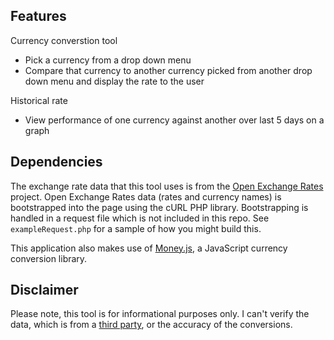 ## Features 

Currency converstion tool
- Pick a currency from a drop down menu
- Compare that currency to another currency picked from another drop down menu and display the rate to the user


Historical rate 
- View performance of one currency against another over last 5 days on a graph

## Dependencies

The exchange rate data that this tool uses is from the <a href="https://openexchangerates.org/">Open Exchange Rates</a> project. Open Exchange Rates data 
(rates and currency names) is bootstrapped into the page using the cURL PHP library. Bootstrapping is handled in a request file which is not included in this repo. See
`exampleRequest.php` for a sample of how you might build this. 

This application also makes use of <a href="https://josscrowcroft.github.io/money.js/">Money.js</a>, a JavaScript currency conversion library. 

## Disclaimer
Please note, this tool is for informational purposes only. I can't verify the data, which is from a <a href="https://openexchangerates.org/">third party</a>, or the accuracy of the conversions. 

